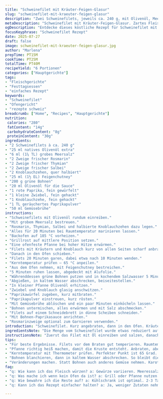 ```yaml
---
title: "Schweinefilet mit Kräuter-Feigen-Glasur"
slug: "schweinefilet-mit-kraeuter-feigen-glasur"
description: "Zwei Schweinefilets, jeweils ca. 240 g, mit Olivenöl, Meersalz, Rosmarin, Thymian, Salbei und Knoblauch mariniert. Kurz scharf angebraten, dann im Ofen gegart bis 65 °C Kerntemperatur. Zum Schluss mit einer Kräuter-Feigen-Chutney-Glasur bestrichen und kurz ruhen gelassen. Fein aufgeschnitten, serviert mit grünen Bohnen in einer pikanten Paprikasauce. Ohne Nüsse, glutenfrei und laktosefrei."
metaDescription: "Schweinefilet mit Kräuter-Feigen-Glasur. Zartes Fleisch, Aromatik von Kräutern, feines Chutney. Perfekt für ein festliches Essen."
ogDescription: "Entdecke dieses köstliche Rezept für Schweinefilet mit einer aromatischen Kräuter-Feigen-Glasur. Ein wahrer Genuss!"
focusKeyphrase: "Schweinefilet Rezept"
date: 2025-07-27
draft: false
image: schweinefilet-mit-kraeuter-feigen-glasur.jpg
author: "Marlena"
prepTime: PT15M
cookTime: PT25M
totalTime: PT40M
recipeYield: "6 Portionen"
categories: ["Hauptgerichte"]
tags:
- "Fleischgerichte"
- "Festtagsessen"
- "einfaches Rezept"
keywords:
- "Schweinefilet"
- "Ofengericht"
- "rezepte schweiz"
breadcrumb: ["Home", "Recipes", "Hauptgerichte"]
nutrition: 
 calories: "280"
 fatContent: "14g"
 carbohydrateContent: "8g"
 proteinContent: "30g"
ingredients:
- "2 Schweinefilets à ca. 240 g"
- "25 ml natives Olivenöl extra"
- "6 ml (1¼ TL) grobes Meersalz"
- "2 Zweige frischer Rosmarin"
- "2 Zweige frischer Thymian"
- "2 Zweige frischer Salbei"
- "2 Knoblauchzehen, quer halbiert"
- "25 ml (1½ EL) Feigenchutney"
- "200 g grüne Bohnen"
- "20 ml Olivenöl für die Sauce"
- "1 rote Paprika, fein gewürfelt"
- "1 kleine Zwiebel, fein gehackt"
- "1 Knoblauchzehe, fein gehackt"
- "1 TL geräuchertes Paprikapulver"
- "50 ml Gemüsebrühe"
instructions:
- "Schweinefilets mit Olivenöl rundum einreiben."
- "Mit grobem Meersalz bestreuen."
- "Rosmarin, Thymian, Salbei und halbierte Knoblauchzehen dazu legen."
- "Alles für 20 Minuten bei Raumtemperatur marinieren lassen."
- "Backofen auf 185 °C vorheizen."
- "Grillrost auf mittlere Position setzen."
- "Eine ofenfeste Pfanne bei hoher Hitze erwärmen."
- "Filets mit Kräutern und Knoblauch kurz von allen Seiten scharf anbraten, bis sie Farbe bekommen – ca. 3 Minuten pro Seite."
- "Danach in den Ofen schieben."
- "Filets 20 Minuten garen, dabei etwa nach 10 Minuten wenden."
- "Kerntemperatur prüfen – 65 °C anpeilen."
- "Aus dem Ofen nehmen, mit Feigenchutney bestreichen."
- "5 Minuten ruhen lassen, abgedeckt mit Alufolie."
- "Währenddessen grüne Bohnen putzen und in kochendem Salzwasser 5 Minuten blanchieren."
- "Abgießen, in kaltem Wasser abschrecken, beiseitestellen."
- "In kleiner Pfanne Olivenöl erhitzen."
- "Zwiebel und Knoblauch glasig anschwitzen."
- "Paprikawürfel zugeben, kurz mitbraten."
- "Paprikapulver einstreuen, kurz rösten."
- "Mit Gemüsebrühe ablöschen und ein paar Minuten einköcheln lassen."
- "Bohnen untermischen, alles erwärmen und mit Salz abschmecken."
- "Filets auf einem Schneidebrett in dünne Scheiben schneiden."
- "Mit Bohnen-Paprikasauce anrichten."
- "Rosmarinzweige optional zum Garnieren verwenden."
introduction: "Schweinefilet. Kurz angebraten, dann in den Ofen. Kräuter, Knoblauch, starkes Aroma. Feigenchutney – süß, würzig. Zarte Bohnen, rote Paprika, kräftige Sauce. Nichts kompliziert. Viel Geschmack, wenig Aufwand. Für sechs Personen. Ohne Gluten und Milchprodukte. Keine Nüsse im Spiel. Wichtig: Kerntemperatur messen. 65 Grad, nicht mehr. Ruhen lassen, damit der Saft bleibt. So wird das Fleisch saftig. Sauce gibt Farbe und Geschmack. Gemüse frisch, knackig. Zusammen servieren. Essen. Fertig."
ingredientsNote: "Die Menge vom Schweinefilet wurde etwas reduziert auf 240 g pro Stück, damit Portionen besser verteilt sind. Das Olivenöl ist eher ein natives, um den Geschmack zu intensivieren. Meersalz grob, für mehr Textur. Die Kräuter bleiben Rosmarin, Thymian und Salbei – Klassiker für Schweinefleisch, voller Aroma. Knoblauch halbiert, entfaltet mehr Geschmack. Statt reiner Feigenmarmelade nun ein Feigenchutney – süß mit leichter Säure und kleinen Fruchtstücken, etwas mehr Tiefe. Als weitere kleine Änderung grüne Bohnen werden als Beilage vorbereitet, dazu rote Paprika kommt rein – nicht original, aber bringt Farbe und Genuss mit. Eine einfache Paprikasauce ergänzt das Gericht, mit Zwiebeln und Knoblauch. Keine Nüsse, Laktose, Gluten oder Eier, bleibt wie im Original."
instructionsNote: "Zuerst das Filet mit Öl einreiben und salzen, danach Kräuter und Knoblauch drumrum legen und abgedeckt bei Raumtemperatur marinieren. Wichtig: nicht zu lange, damit die Struktur der Fleischfaser nicht beschädigt wird. Beim Anbraten Pfanne gut heiß machen, damit sich eine schöne Kruste bildet. Ohne zu viel bewegen, jede Seite kurz und scharf bräunen. Dann in den vorgeheizten Backofen schieben, mittlere Schiene. Filets 20 Minuten garen, nach 10 Minuten wenden. Kerntemperatur kontrollieren mit Fleischthermometer – Ziel 65 °C, um rosa und saftig zu bleiben. Danach raus, mit Feigenchutney bestreichen, 5 Minuten ruhen lassen, abdecken. Parallel Bohnen vorbereiten: kurz blanchieren und in kaltem Wasser abschrecken, dann in der Paprikasauce erwärmen. Sauce zubereiten aus fein gewürfelter roter Paprika und Zwiebel, Knoblauch, gewürzt mit geräuchertem Paprikapulver, etwas Gemüsebrühe zum Einköcheln geben. Aufschneiden und anrichten. Schlicht, doch komplex im Geschmack."
tips:
- "Für beste Ergebnisse. Filets vor dem Braten gut temperieren. Raumtemperatur ist wichtig. Zu kalt? Macht das Fleisch zäh. Kurz marinieren, aber nicht zu lang."
- "Pfanne richtig heiß machen, damit die Kruste entsteht. Anbraten, aber nicht zu oft wenden. Jede Seite etwa 3 Minuten. So bleibt der Saft drinnen. Super wichtig."
- "Kerntemperatur mit Thermometer prüfen. Perfekter Punkt ist 65 Grad. Nicht mehr, sonst wird das Fleisch trocken. Mit Alufolie abdecken nach dem Backen. 5 Minuten ruhen lassen."
- "Bohnen blanchieren, dann in kaltem Wasser abschrecken. So bleibt die Farbe. Paprikasauce leicht würzen. Geräuchertes Paprikapulver bringt Geschmack. Gute Kombination mit Bohnen."
- "Veränderungen machen. Statt Bohnen auch anderes Gemüse nehmen. Karotten zum Beispiel, oder Zucchini. Farbe und Textur variieren. Experimentieren erlaubt."
faq:
- "q: Wie kann ich das Fleisch würzen? a: Gewürze variieren. Meeressalz, Pfeffer geht immer. Auch Kräuter extra dazu. Knoblauch einstreuen. Oder scharfe Gewürze für Pfeffer-Fans."
- "q: Was mache ich wenn kein Ofen da ist? a: Grill oder Pfanne nutzen. Filet scharf anbraten. Dann auf niedriger Temperatur weiter garen. Alternativen kombinieren möglich."
- "q: Wie bewahre ich die Reste auf? a: Kühlschrank ist optimal. 2-3 Tage haltbar. Gut verpacken. Vakuumieren ist besser. Oder einfrieren für längere Zeit."
- "q: Kann ich das Rezept einfacher halten? a: Ja, weniger Zutaten nehmen. Fokussieren auf Basisrezept. Nur Salz und Pfeffer. Geschmack bleibt gut. Weniger Aufwand."

---
```

